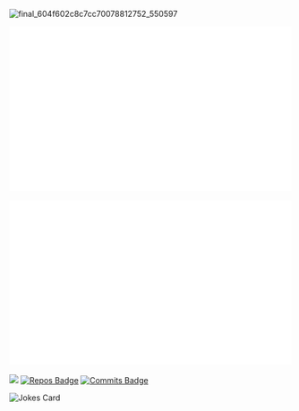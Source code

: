 ![final_604f602c8c7cc70078812752_550597](https://user-images.githubusercontent.com/78216950/111160742-c56cb800-8570-11eb-9c0c-f7cef98ac47b.gif)

![](https://github.com/ShadowbreakerGD/test-thing/blob/master/generated/overview.svg)

![](https://github.com/ShadowbreakerGD/test-thing/blob/master/generated/languages.svg)

![](https://komarev.com/ghpvc/?username=ShadowbreakerGD) [![Repos Badge](https://badges.pufler.dev/repos/ShadowbreakerGD)](https://badges.pufler.dev) [![Commits Badge](https://badges.pufler.dev/commits/all/ShadowbreakerGD)](https://badges.pufler.dev)

![Jokes Card](https://readme-jokes.vercel.app/api)
